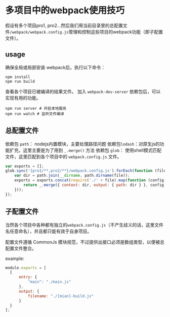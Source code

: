 
# 多项目中的webpack使用技巧

假设有多个项目pro1, pro2...然后我们用当前目录里的总配置文件`/webpack/webpack.config.js`管理和控制这些项目的webpack功能（即子配置文件）。

## usage

确保全局或局部安装 webpack后，执行以下命令：

```
npm install
npm run build
```
查看各个项目已被编译的结果文件。
加入 `webpack-dev-server` 依赖包后，可以实现有用的功能。

```
npm run server # 开启本地服务
npm run watch # 监听文件编译
```

## 总配置文件

依赖包 `path`： nodejs内置模块，主要处理路径问题
依赖包`lodash`：对原生js的功能扩充，这里主要是为了用到 `_.merge()` 方法
依赖包 `glob`： 使用shell模式匹配文件，这里匹配到各个项目中的 `webpack.config.js` 文件。

```javascript
var exports = [];
glob.sync('{pro1/**,pro2/**}/webpack.config.js').forEach(function (file) {
    var dir = path.join(__dirname, path.dirname(file));
    exports = exports.concat(require('./' + file).map(function (config) {
        return _.merge({ context: dir, output: { path: dir } }, config);
    }));
});
```

## 子配置文件

当然各个项目中各种都有独立的`webpack.config.js`（不产生歧义的话，这里文件名任意命名），并且都只能有效于自身项目。

配置文件遵循 CommonJs 模块规范，不过提供出接口必须是数组类型，以便被总配置文件整合。

example: 

```javascript
module.exports = [
  {
      entry: {
          "main": "./main.js"
      },
      output: {
          filename: "./[mian]-build.js"
      }
  }
];
```
